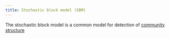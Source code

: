 ```yaml
---
title: Stochastic block model (SBM)
---
```

The stochastic block model is a common model for detection
of [community structure][1]

[1]: /terms/community-structure/